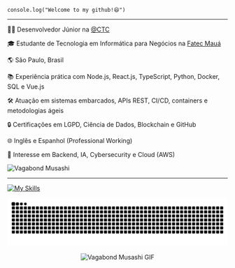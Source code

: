 <code>console.log("Welcome to my github!😆")</code>
<hr>

<p>👨‍💻 Desenvolvedor Júnior na <a href="https://www.ctctech.com.br/" target="_blank">@CTC</a></p>
<p>🎓 Estudante de Tecnologia em Informática para Negócios na <a href="https://www.fatecmaua.com.br/" target="_blank">Fatec Mauá</a></p>
<p>🌎 São Paulo, Brasil</p>
<p>📚 Experiência prática com Node.js, React.js, TypeScript, Python, Docker, SQL e Vue.js</p>
<p>🛠️ Atuação em sistemas embarcados, APIs REST, CI/CD, containers e metodologias ágeis</p>
<p>🔒 Certificações em LGPD, Ciência de Dados, Blockchain e GitHub</p>
<p>🌐 Inglês e Espanhol (Professional Working)</p>
<p>🚀 Interesse em Backend, IA, Cybersecurity e Cloud (AWS)</p>

![Vagabond Musashi](./vagabond.gif)

<hr>

[![My Skills](https://skillicons.dev/icons?i=nodejs,react,typescript,python,docker,aws,vue,postgresql,mysql,github)](https://skillicons.dev)

![Snake animation](https://raw.githubusercontent.com/PedroPaino/PedroPaino/output/github-contribution-grid-snake-dark.svg)

<p align="center">
  <img src="https://media.tenor.com/IHRjYUJ2qgoAAAAC/vagabond-musashi.gif" alt="Vagabond Musashi GIF" width="600" />
</p>

